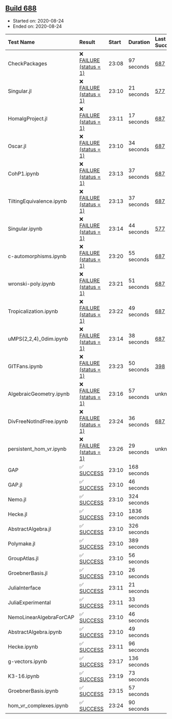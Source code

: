 ## [Build 688](https://oscarci.mathematik.uni-kl.de/job/oscar-stable/688/)

* Started on: 2020-08-24
* Ended on: 2020-08-24

| Test Name    | Result | Start | Duration | Last Success | First Failure |
|:-------------|:-------|:------|:---------|:-------------|:--------------|
| CheckPackages | ❌ [FAILURE (status = 1)](https://oscarci.mathematik.uni-kl.de/job/oscar-stable/688/artifact/logs/build-688/CheckPackages.log) | 23:08 | 97 seconds | [687](https://oscarci.mathematik.uni-kl.de/job/oscar-stable/687/) | [688](https://oscarci.mathematik.uni-kl.de/job/oscar-stable/688/) |
| Singular.jl | ❌ [FAILURE (status = 1)](https://oscarci.mathematik.uni-kl.de/job/oscar-stable/688/artifact/logs/build-688/Singular.jl.log) | 23:10 | 21 seconds | [577](https://oscarci.mathematik.uni-kl.de/job/oscar-stable/577/) | [578](https://oscarci.mathematik.uni-kl.de/job/oscar-stable/578/) |
| HomalgProject.jl | ❌ [FAILURE (status = 1)](https://oscarci.mathematik.uni-kl.de/job/oscar-stable/688/artifact/logs/build-688/HomalgProject.jl.log) | 23:11 | 17 seconds | [687](https://oscarci.mathematik.uni-kl.de/job/oscar-stable/687/) | [688](https://oscarci.mathematik.uni-kl.de/job/oscar-stable/688/) |
| Oscar.jl | ❌ [FAILURE (status = 1)](https://oscarci.mathematik.uni-kl.de/job/oscar-stable/688/artifact/logs/build-688/Oscar.jl.log) | 23:10 | 34 seconds | [687](https://oscarci.mathematik.uni-kl.de/job/oscar-stable/687/) | [688](https://oscarci.mathematik.uni-kl.de/job/oscar-stable/688/) |
| CohP1.ipynb | ❌ [FAILURE (status = 1)](https://oscarci.mathematik.uni-kl.de/job/oscar-stable/688/artifact/logs/build-688/CohP1.ipynb.log) | 23:13 | 37 seconds | [687](https://oscarci.mathematik.uni-kl.de/job/oscar-stable/687/) | [688](https://oscarci.mathematik.uni-kl.de/job/oscar-stable/688/) |
| TiltingEquivalence.ipynb | ❌ [FAILURE (status = 1)](https://oscarci.mathematik.uni-kl.de/job/oscar-stable/688/artifact/logs/build-688/TiltingEquivalence.ipynb.log) | 23:13 | 37 seconds | [687](https://oscarci.mathematik.uni-kl.de/job/oscar-stable/687/) | [688](https://oscarci.mathematik.uni-kl.de/job/oscar-stable/688/) |
| Singular.ipynb | ❌ [FAILURE (status = 1)](https://oscarci.mathematik.uni-kl.de/job/oscar-stable/688/artifact/logs/build-688/Singular.ipynb.log) | 23:14 | 44 seconds | [577](https://oscarci.mathematik.uni-kl.de/job/oscar-stable/577/) | [578](https://oscarci.mathematik.uni-kl.de/job/oscar-stable/578/) |
| c-automorphisms.ipynb | ❌ [FAILURE (status = 1)](https://oscarci.mathematik.uni-kl.de/job/oscar-stable/688/artifact/logs/build-688/c-automorphisms.ipynb.log) | 23:20 | 55 seconds | [687](https://oscarci.mathematik.uni-kl.de/job/oscar-stable/687/) | [688](https://oscarci.mathematik.uni-kl.de/job/oscar-stable/688/) |
| wronski-poly.ipynb | ❌ [FAILURE (status = 1)](https://oscarci.mathematik.uni-kl.de/job/oscar-stable/688/artifact/logs/build-688/wronski-poly.ipynb.log) | 23:21 | 51 seconds | [687](https://oscarci.mathematik.uni-kl.de/job/oscar-stable/687/) | [688](https://oscarci.mathematik.uni-kl.de/job/oscar-stable/688/) |
| Tropicalization.ipynb | ❌ [FAILURE (status = 1)](https://oscarci.mathematik.uni-kl.de/job/oscar-stable/688/artifact/logs/build-688/Tropicalization.ipynb.log) | 23:22 | 49 seconds | [687](https://oscarci.mathematik.uni-kl.de/job/oscar-stable/687/) | [688](https://oscarci.mathematik.uni-kl.de/job/oscar-stable/688/) |
| uMPS(2,2,4)_0dim.ipynb | ❌ [FAILURE (status = 1)](https://oscarci.mathematik.uni-kl.de/job/oscar-stable/688/artifact/logs/build-688/uMPS-2-2-4-_0dim.ipynb.log) | 23:14 | 38 seconds | [687](https://oscarci.mathematik.uni-kl.de/job/oscar-stable/687/) | [688](https://oscarci.mathematik.uni-kl.de/job/oscar-stable/688/) |
| GITFans.ipynb | ❌ [FAILURE (status = 1)](https://oscarci.mathematik.uni-kl.de/job/oscar-stable/688/artifact/logs/build-688/GITFans.ipynb.log) | 23:23 | 50 seconds | [398](https://oscarci.mathematik.uni-kl.de/job/oscar-stable/398/) | [399](https://oscarci.mathematik.uni-kl.de/job/oscar-stable/399/) |
| AlgebraicGeometry.ipynb | ❌ [FAILURE (status = 1)](https://oscarci.mathematik.uni-kl.de/job/oscar-stable/688/artifact/logs/build-688/AlgebraicGeometry.ipynb.log) | 23:16 | 57 seconds | unknown | unknown |
| DivFreeNotIndFree.ipynb | ❌ [FAILURE (status = 1)](https://oscarci.mathematik.uni-kl.de/job/oscar-stable/688/artifact/logs/build-688/DivFreeNotIndFree.ipynb.log) | 23:24 | 36 seconds | [687](https://oscarci.mathematik.uni-kl.de/job/oscar-stable/687/) | [688](https://oscarci.mathematik.uni-kl.de/job/oscar-stable/688/) |
| persistent_hom_vr.ipynb | ❌ [FAILURE (status = 1)](https://oscarci.mathematik.uni-kl.de/job/oscar-stable/688/artifact/logs/build-688/persistent_hom_vr.ipynb.log) | 23:26 | 29 seconds | unknown | unknown |
| GAP | ✅ [SUCCESS](https://oscarci.mathematik.uni-kl.de/job/oscar-stable/688/artifact/logs/build-688/GAP.log) | 23:10 | 168 seconds |  |  |
| GAP.jl | ✅ [SUCCESS](https://oscarci.mathematik.uni-kl.de/job/oscar-stable/688/artifact/logs/build-688/GAP.jl.log) | 23:10 | 46 seconds |  |  |
| Nemo.jl | ✅ [SUCCESS](https://oscarci.mathematik.uni-kl.de/job/oscar-stable/688/artifact/logs/build-688/Nemo.jl.log) | 23:10 | 324 seconds |  |  |
| Hecke.jl | ✅ [SUCCESS](https://oscarci.mathematik.uni-kl.de/job/oscar-stable/688/artifact/logs/build-688/Hecke.jl.log) | 23:10 | 1836 seconds |  |  |
| AbstractAlgebra.jl | ✅ [SUCCESS](https://oscarci.mathematik.uni-kl.de/job/oscar-stable/688/artifact/logs/build-688/AbstractAlgebra.jl.log) | 23:10 | 326 seconds |  |  |
| Polymake.jl | ✅ [SUCCESS](https://oscarci.mathematik.uni-kl.de/job/oscar-stable/688/artifact/logs/build-688/Polymake.jl.log) | 23:10 | 389 seconds |  |  |
| GroupAtlas.jl | ✅ [SUCCESS](https://oscarci.mathematik.uni-kl.de/job/oscar-stable/688/artifact/logs/build-688/GroupAtlas.jl.log) | 23:10 | 56 seconds |  |  |
| GroebnerBasis.jl | ✅ [SUCCESS](https://oscarci.mathematik.uni-kl.de/job/oscar-stable/688/artifact/logs/build-688/GroebnerBasis.jl.log) | 23:10 | 26 seconds |  |  |
| JuliaInterface | ✅ [SUCCESS](https://oscarci.mathematik.uni-kl.de/job/oscar-stable/688/artifact/logs/build-688/JuliaInterface.log) | 23:11 | 21 seconds |  |  |
| JuliaExperimental | ✅ [SUCCESS](https://oscarci.mathematik.uni-kl.de/job/oscar-stable/688/artifact/logs/build-688/JuliaExperimental.log) | 23:11 | 33 seconds |  |  |
| NemoLinearAlgebraForCAP | ✅ [SUCCESS](https://oscarci.mathematik.uni-kl.de/job/oscar-stable/688/artifact/logs/build-688/NemoLinearAlgebraForCAP.log) | 23:10 | 46 seconds |  |  |
| AbstractAlgebra.ipynb | ✅ [SUCCESS](https://oscarci.mathematik.uni-kl.de/job/oscar-stable/688/artifact/logs/build-688/AbstractAlgebra.ipynb.log) | 23:10 | 49 seconds |  |  |
| Hecke.ipynb | ✅ [SUCCESS](https://oscarci.mathematik.uni-kl.de/job/oscar-stable/688/artifact/logs/build-688/Hecke.ipynb.log) | 23:11 | 96 seconds |  |  |
| g-vectors.ipynb | ✅ [SUCCESS](https://oscarci.mathematik.uni-kl.de/job/oscar-stable/688/artifact/logs/build-688/g-vectors.ipynb.log) | 23:17 | 136 seconds |  |  |
| K3-16.ipynb | ✅ [SUCCESS](https://oscarci.mathematik.uni-kl.de/job/oscar-stable/688/artifact/logs/build-688/K3-16.ipynb.log) | 23:19 | 73 seconds |  |  |
| GroebnerBasis.ipynb | ✅ [SUCCESS](https://oscarci.mathematik.uni-kl.de/job/oscar-stable/688/artifact/logs/build-688/GroebnerBasis.ipynb.log) | 23:15 | 57 seconds |  |  |
| hom_vr_complexes.ipynb | ✅ [SUCCESS](https://oscarci.mathematik.uni-kl.de/job/oscar-stable/688/artifact/logs/build-688/hom_vr_complexes.ipynb.log) | 23:24 | 90 seconds |  |  |
